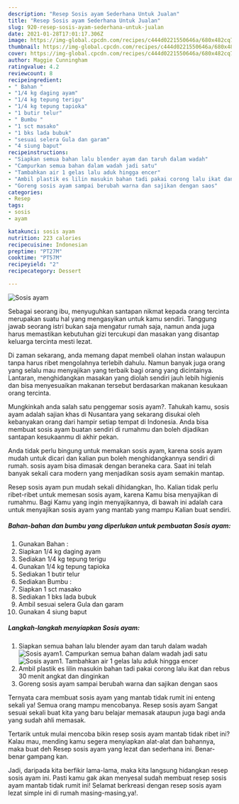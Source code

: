 ```yaml
---
description: "Resep Sosis ayam Sederhana Untuk Jualan"
title: "Resep Sosis ayam Sederhana Untuk Jualan"
slug: 920-resep-sosis-ayam-sederhana-untuk-jualan
date: 2021-01-28T17:01:17.306Z
image: https://img-global.cpcdn.com/recipes/c444d0221550646a/680x482cq70/sosis-ayam-foto-resep-utama.jpg
thumbnail: https://img-global.cpcdn.com/recipes/c444d0221550646a/680x482cq70/sosis-ayam-foto-resep-utama.jpg
cover: https://img-global.cpcdn.com/recipes/c444d0221550646a/680x482cq70/sosis-ayam-foto-resep-utama.jpg
author: Maggie Cunningham
ratingvalue: 4.2
reviewcount: 8
recipeingredient:
- " Bahan "
- "1/4 kg daging ayam"
- "1/4 kg tepung terigu"
- "1/4 kg tepung tapioka"
- "1 butir telur"
- " Bumbu "
- "1 sct masako"
- "1 bks lada bubuk"
- "sesuai selera Gula dan garam"
- "4 siung baput"
recipeinstructions:
- "Siapkan semua bahan lalu blender ayam dan taruh dalam wadah"
- "Campurkan semua bahan dalam wadah jadi satu"
- "Tambahkan air 1 gelas lalu aduk hingga encer"
- "Ambil plastik es lilin masukin bahan tadi pakai corong lalu ikat dan rebus 30 menit angkat dan dinginkan"
- "Goreng sosis ayam sampai berubah warna dan sajikan dengan saos"
categories:
- Resep
tags:
- sosis
- ayam

katakunci: sosis ayam 
nutrition: 223 calories
recipecuisine: Indonesian
preptime: "PT27M"
cooktime: "PT57M"
recipeyield: "2"
recipecategory: Dessert

---
```



![Sosis ayam](https://img-global.cpcdn.com/recipes/c444d0221550646a/680x482cq70/sosis-ayam-foto-resep-utama.jpg)

Sebagai seorang ibu, menyuguhkan santapan nikmat kepada orang tercinta merupakan suatu hal yang mengasyikan untuk kamu sendiri. Tanggung jawab seorang istri bukan saja mengatur rumah saja, namun anda juga harus memastikan kebutuhan gizi tercukupi dan masakan yang disantap keluarga tercinta mesti lezat.

Di zaman  sekarang, anda memang dapat membeli olahan instan walaupun tanpa harus ribet mengolahnya terlebih dahulu. Namun banyak juga orang yang selalu mau menyajikan yang terbaik bagi orang yang dicintainya. Lantaran, menghidangkan masakan yang diolah sendiri jauh lebih higienis dan bisa menyesuaikan makanan tersebut berdasarkan makanan kesukaan orang tercinta. 



Mungkinkah anda salah satu penggemar sosis ayam?. Tahukah kamu, sosis ayam adalah sajian khas di Nusantara yang sekarang disukai oleh kebanyakan orang dari hampir setiap tempat di Indonesia. Anda bisa membuat sosis ayam buatan sendiri di rumahmu dan boleh dijadikan santapan kesukaanmu di akhir pekan.

Anda tidak perlu bingung untuk memakan sosis ayam, karena sosis ayam mudah untuk dicari dan kalian pun boleh menghidangkannya sendiri di rumah. sosis ayam bisa dimasak dengan beraneka cara. Saat ini telah banyak sekali cara modern yang menjadikan sosis ayam semakin mantap.

Resep sosis ayam pun mudah sekali dihidangkan, lho. Kalian tidak perlu ribet-ribet untuk memesan sosis ayam, karena Kamu bisa menyajikan di rumahmu. Bagi Kamu yang ingin menyajikannya, di bawah ini adalah cara untuk menyajikan sosis ayam yang mantab yang mampu Kalian buat sendiri.

<!--inarticleads1-->

##### Bahan-bahan dan bumbu yang diperlukan untuk pembuatan Sosis ayam:

1. Gunakan  Bahan :
1. Siapkan 1/4 kg daging ayam
1. Sediakan 1/4 kg tepung terigu
1. Gunakan 1/4 kg tepung tapioka
1. Sediakan 1 butir telur
1. Sediakan  Bumbu :
1. Siapkan 1 sct masako
1. Sediakan 1 bks lada bubuk
1. Ambil sesuai selera Gula dan garam
1. Gunakan 4 siung baput




<!--inarticleads2-->

##### Langkah-langkah menyiapkan Sosis ayam:

1. Siapkan semua bahan lalu blender ayam dan taruh dalam wadah
<img src="https://img-global.cpcdn.com/steps/f21d672b5e97dd69/160x128cq70/sosis-ayam-langkah-memasak-1-foto.jpg" alt="Sosis ayam">1. Campurkan semua bahan dalam wadah jadi satu
<img src="https://img-global.cpcdn.com/steps/cfc4cb923d4fff74/160x128cq70/sosis-ayam-langkah-memasak-2-foto.jpg" alt="Sosis ayam">1. Tambahkan air 1 gelas lalu aduk hingga encer
1. Ambil plastik es lilin masukin bahan tadi pakai corong lalu ikat dan rebus 30 menit angkat dan dinginkan
1. Goreng sosis ayam sampai berubah warna dan sajikan dengan saos




Ternyata cara membuat sosis ayam yang mantab tidak rumit ini enteng sekali ya! Semua orang mampu mencobanya. Resep sosis ayam Sangat sesuai sekali buat kita yang baru belajar memasak ataupun juga bagi anda yang sudah ahli memasak.

Tertarik untuk mulai mencoba bikin resep sosis ayam mantab tidak ribet ini? Kalau mau, mending kamu segera menyiapkan alat-alat dan bahannya, maka buat deh Resep sosis ayam yang lezat dan sederhana ini. Benar-benar gampang kan. 

Jadi, daripada kita berfikir lama-lama, maka kita langsung hidangkan resep sosis ayam ini. Pasti kamu gak akan menyesal sudah membuat resep sosis ayam mantab tidak rumit ini! Selamat berkreasi dengan resep sosis ayam lezat simple ini di rumah masing-masing,ya!.

